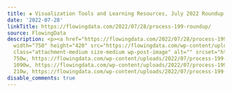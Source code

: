 ```yaml
---
title: ✚ Visualization Tools and Learning Resources, July 2022 Roundup
date: '2022-07-28'
linkTitle: https://flowingdata.com/2022/07/28/process-199-roundup/
source: FlowingData
description: <p><a href="https://flowingdata.com/2022/07/28/process-199-roundup/"><img
  width="750" height="420" src="https://flowingdata.com/wp-content/uploads/2022/07/process-199-featured-750x420.png"
  class="attachment-medium size-medium wp-post-image" alt="" srcset="https://flowingdata.com/wp-content/uploads/2022/07/process-199-featured-750x420.png
  750w, https://flowingdata.com/wp-content/uploads/2022/07/process-199-featured-1090x610.png
  1090w, https://flowingdata.com/wp-content/uploads/2022/07/process-199-featured-210x118.png
  210w, https://flowingdata.com/wp-content/uploads/2022/07/process-199-featured- ...
disable_comments: true
---
```

<p><a href="https://flowingdata.com/2022/07/28/process-199-roundup/"><img width="750" height="420" src="https://flowingdata.com/wp-content/uploads/2022/07/process-199-featured-750x420.png" class="attachment-medium size-medium wp-post-image" alt="" srcset="https://flowingdata.com/wp-content/uploads/2022/07/process-199-featured-750x420.png 750w, https://flowingdata.com/wp-content/uploads/2022/07/process-199-featured-1090x610.png 1090w, https://flowingdata.com/wp-content/uploads/2022/07/process-199-featured-210x118.png 210w, https://flowingdata.com/wp-content/uploads/2022/07/process-199-featured- ...